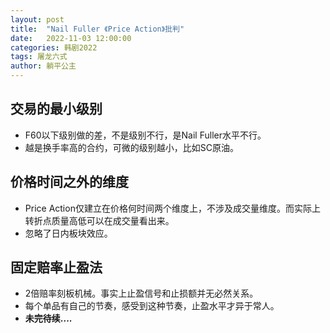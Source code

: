 ```yaml
---
layout: post
title:  "Nail Fuller 《Price Action》批判"
date:   2022-11-03 12:00:00
categories: 韩剧2022
tags: 屠龙六式
author: 躺平公主
---
```

## 交易的最小级别
* F60以下级别做的差，不是级别不行，是Nail Fuller水平不行。
* 越是换手率高的合约，可微的级别越小，比如SC原油。

## 价格时间之外的维度
* Price Action仅建立在价格何时间两个维度上，不涉及成交量维度。而实际上转折点质量高低可以在成交量看出来。
* 忽略了日内板块效应。

## 固定赔率止盈法
* 2倍赔率刻板机械。事实上止盈信号和止损额并无必然关系。
* 每个单品有自己的节奏，感受到这种节奏，止盈水平才异于常人。
* **未完待续....**
